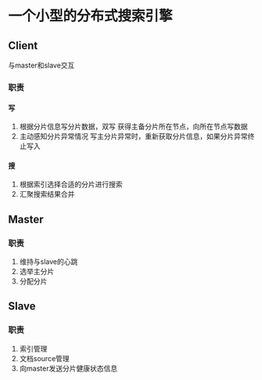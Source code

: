 # 一个小型的分布式搜索引擎
## Client
与master和slave交互
### 职责
#### 写
1. 根据分片信息写分片数据，双写
获得主备分片所在节点，向所在节点写数据
2. 主动感知分片异常情况
写主分片异常时，重新获取分片信息，如果分片异常终止写入
#### 搜
1. 根据索引选择合适的分片进行搜索
2. 汇聚搜索结果合并
## Master
### 职责
1. 维持与slave的心跳
2. 选举主分片
3. 分配分片
## Slave
### 职责
1. 索引管理
2. 文档source管理
3. 向master发送分片健康状态信息
